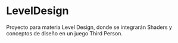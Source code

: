 # LevelDesign
Proyecto para materia Level Design,  donde se integrarán Shaders y conceptos de diseño en un juego Third Person.
